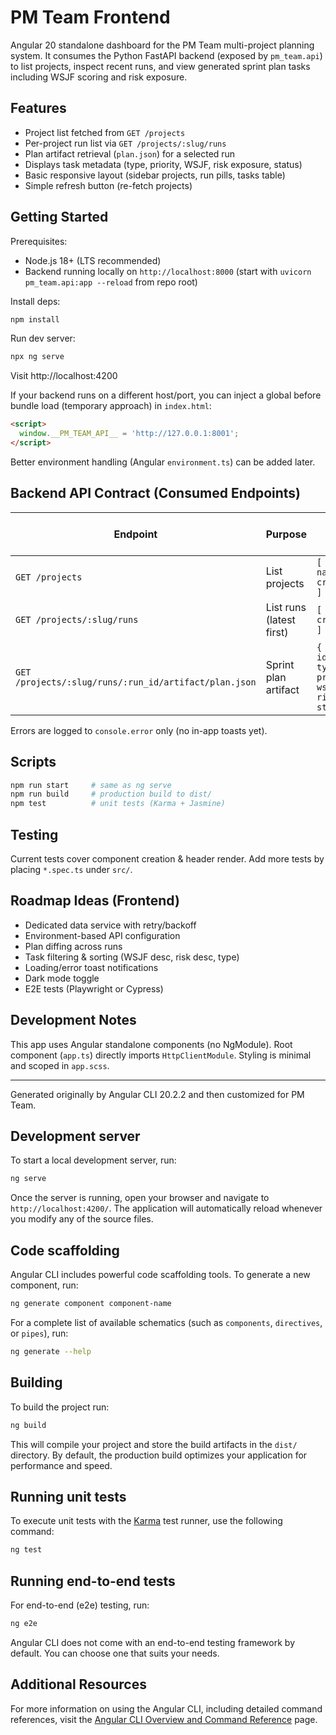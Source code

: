 # PM Team Frontend

Angular 20 standalone dashboard for the PM Team multi-project planning system. It consumes the Python FastAPI backend (exposed by `pm_team.api`) to list projects, inspect recent runs, and view generated sprint plan tasks including WSJF scoring and risk exposure.

## Features

- Project list fetched from `GET /projects`
- Per-project run list via `GET /projects/:slug/runs`
- Plan artifact retrieval (`plan.json`) for a selected run
- Displays task metadata (type, priority, WSJF, risk exposure, status)
- Basic responsive layout (sidebar projects, run pills, tasks table)
- Simple refresh button (re-fetch projects)

## Getting Started

Prerequisites:

- Node.js 18+ (LTS recommended)
- Backend running locally on `http://localhost:8000` (start with `uvicorn pm_team.api:app --reload` from repo root)

Install deps:

```bash
npm install
```

Run dev server:

```bash
npx ng serve
```

Visit http://localhost:4200

If your backend runs on a different host/port, you can inject a global before bundle load (temporary approach) in `index.html`:

```html
<script>
  window.__PM_TEAM_API__ = 'http://127.0.0.1:8001';
</script>
```

Better environment handling (Angular `environment.ts`) can be added later.

## Backend API Contract (Consumed Endpoints)

| Endpoint                                              | Purpose                  | Expected Shape (abridged)                                                         |
| ----------------------------------------------------- | ------------------------ | --------------------------------------------------------------------------------- |
| `GET /projects`                                       | List projects            | `[ { slug, name, created_at? } ]`                                                 |
| `GET /projects/:slug/runs`                            | List runs (latest first) | `[ { run_id, created_at? } ]`                                                     |
| `GET /projects/:slug/runs/:run_id/artifact/plan.json` | Sprint plan artifact     | `{ tasks: [ { id, title, type, priority, wsjf_score, risk_exposure, status } ] }` |

Errors are logged to `console.error` only (no in-app toasts yet).

## Scripts

```bash
npm run start     # same as ng serve
npm run build     # production build to dist/
npm test          # unit tests (Karma + Jasmine)
```

## Testing

Current tests cover component creation & header render. Add more tests by placing `*.spec.ts` under `src/`.

## Roadmap Ideas (Frontend)

- Dedicated data service with retry/backoff
- Environment-based API configuration
- Plan diffing across runs
- Task filtering & sorting (WSJF desc, risk desc, type)
- Loading/error toast notifications
- Dark mode toggle
- E2E tests (Playwright or Cypress)

## Development Notes

This app uses Angular standalone components (no NgModule). Root component (`app.ts`) directly imports `HttpClientModule`. Styling is minimal and scoped in `app.scss`.

---

Generated originally by Angular CLI 20.2.2 and then customized for PM Team.

## Development server

To start a local development server, run:

```bash
ng serve
```

Once the server is running, open your browser and navigate to `http://localhost:4200/`. The application will automatically reload whenever you modify any of the source files.

## Code scaffolding

Angular CLI includes powerful code scaffolding tools. To generate a new component, run:

```bash
ng generate component component-name
```

For a complete list of available schematics (such as `components`, `directives`, or `pipes`), run:

```bash
ng generate --help
```

## Building

To build the project run:

```bash
ng build
```

This will compile your project and store the build artifacts in the `dist/` directory. By default, the production build optimizes your application for performance and speed.

## Running unit tests

To execute unit tests with the [Karma](https://karma-runner.github.io) test runner, use the following command:

```bash
ng test
```

## Running end-to-end tests

For end-to-end (e2e) testing, run:

```bash
ng e2e
```

Angular CLI does not come with an end-to-end testing framework by default. You can choose one that suits your needs.

## Additional Resources

For more information on using the Angular CLI, including detailed command references, visit the [Angular CLI Overview and Command Reference](https://angular.dev/tools/cli) page.
